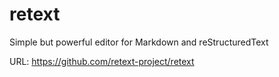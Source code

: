 # retext

Simple but powerful editor for Markdown and reStructuredText

URL: https://github.com/retext-project/retext
